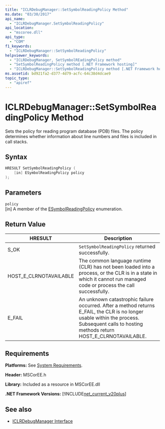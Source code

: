 ```yaml
---
title: "ICLRDebugManager::SetSymbolReadingPolicy Method"
ms.date: "03/30/2017"
api_name: 
  - "ICLRDebugManager.SetSymbolReadingPolicy"
api_location: 
  - "mscoree.dll"
api_type: 
  - "COM"
f1_keywords: 
  - "ICLRDebugManager::SetSymbolReadingPolicy"
helpviewer_keywords: 
  - "ICLRDebugManager, SetSymbolREadingPolicy method"
  - "SetSymbolReadingPolicy method [.NET Framework hosting]"
  - "ICLRDebugManager::SetSymbolReadingPolicy method [.NET Framework hosting]"
ms.assetid: bd921fa2-d377-4d79-acfc-64c38d4dcae9
topic_type: 
  - "apiref"
---
```

# ICLRDebugManager::SetSymbolReadingPolicy Method
Sets the policy for reading program database (PDB) files. The policy determines whether information about line numbers and files is included in call stacks.  
  
## Syntax  
  
```cpp  
HRESULT SetSymbolReadingPolicy (  
    [in] ESymbolReadingPolicy policy  
);  
```  
  
## Parameters  
 `policy`  
 [in] A member of the [ESymbolReadingPolicy](esymbolreadingpolicy-enumeration.md) enumeration.  
  
## Return Value  
  
|HRESULT|Description|  
|-------------|-----------------|  
|S_OK|`SetSymbolReadingPolicy` returned successfully.|  
|HOST_E_CLRNOTAVAILABLE|The common language runtime (CLR) has not been loaded into a process, or the CLR is in a state in which it cannot run managed code or process the call successfully.|  
|E_FAIL|An unknown catastrophic failure occurred. After a method returns E_FAIL, the CLR is no longer usable within the process. Subsequent calls to hosting methods return HOST_E_CLRNOTAVAILABLE.|  
  
## Requirements  
 **Platforms:** See [System Requirements](../../get-started/system-requirements.md).  
  
 **Header:** MSCorEE.h  
  
 **Library:** Included as a resource in MSCorEE.dll  
  
 **.NET Framework Versions:** [!INCLUDE[net_current_v20plus](../../../../includes/net-current-v20plus-md.md)]  
  
## See also

- [ICLRDebugManager Interface](iclrdebugmanager-interface.md)
